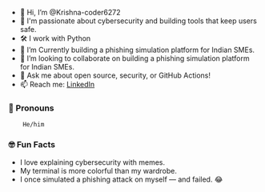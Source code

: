 - 👋 Hi, I’m @Krishna-coder6272
- 🔐 I'm passionate about cybersecurity and building tools that keep users safe.
- 🛠️ I work with Python
- 🌱 I’m Currently building a phishing simulation platform for Indian SMEs.
- 💞️ I’m looking to collaborate on building a phishing simulation platform for Indian SMEs.
- 💬 Ask me about open source, security, or GitHub Actions!
- 📫 Reach me: [LinkedIn]((https://www.linkedin.com/in/krishna-sahu-66a1b7275/))
### 👩 Pronouns 
        He/him
### 🤓 Fun Facts
- I love explaining cybersecurity with memes.
- My terminal is more colorful than my wardrobe.
- I once simulated a phishing attack on myself — and failed. 😂


<!---
Krishna-coder6272/Krishna-coder6272 is a ✨ special ✨ repository because its `README.md` (this file) appears on your GitHub profile.
You can click the Preview link to take a look at your changes.
--->
